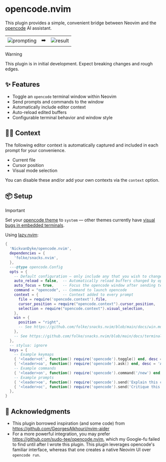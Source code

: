 # opencode.nvim

This plugin provides a simple, convenient bridge between Neovim and the [opencode](https://github.com/sst/opencode) AI assistant.

<table>
  <tr>
    <td>
      <img alt="prompting" src="https://github.com/user-attachments/assets/ce1b97e4-225d-4813-b576-88858c5f554b" />
    </td>
    <td>
      ➡️
    </td>
    <td>
      <img alt="result" src="https://github.com/user-attachments/assets/7613551a-0b53-43c6-ad11-a49d9669b694" />
    </td>
  </tr>
</table>

> [!WARNING]  
> This plugin is in initial development. Expect breaking changes and rough edges. 

## ✨ Features

- Toggle an `opencode` terminal window within Neovim
- Send prompts and commands to the window
- Automatically include editor context
- Auto-reload edited buffers
- Configurable terminal behavior and window style

## 🕵️‍♂️ Context

The following editor context is automatically captured and included in each prompt for your convenience.

- Current file
- Cursor position
- Visual mode selection

You can disable these and/or add your own contexts via the `context` option.

## 📦 Setup

> [!IMPORTANT]
> Set your [opencode theme](https://opencode.ai/docs/themes/) to `system` — other themes currently have [visual bugs in embedded terminals](https://github.com/sst/opencode/issues/445).

Using [lazy.nvim](https://github.com/folke/lazy.nvim):

```lua
{
  'NickvanDyke/opencode.nvim',
  dependencies = {
    'folke/snacks.nvim',
  },
  ---@type opencode.Config
  opts = {
    -- Default configuration — only include any that you wish to change
    auto_reload = false,  -- Automatically reload buffers changed by opencode
    auto_focus = true,    -- Focus the opencode window after sending text
    command = "opencode", -- Command to launch opencode
    context = {           -- Context added to every prompt
      file = require('opencode.context').file,
      cursor_position = require("opencode.context").cursor_position,
      selection = require("opencode.context").visual_selection,
    },
    win = {
      position = "right",
      -- See https://github.com/folke/snacks.nvim/blob/main/docs/win.md for more window options
    },
    -- See https://github.com/folke/snacks.nvim/blob/main/docs/terminal.md for more terminal options
  },
  -- stylua: ignore
  keys = {
    -- Example keymaps
    { '<leader>ot', function() require('opencode').toggle() end, desc = 'Toggle opencode', },
    { '<leader>oa', function() require('opencode').ask() end, desc = 'Ask opencode', mode = { 'n', 'v' }, },
    -- Example commands
    { '<leader>on', function() require('opencode').command('/new') end, desc = 'New opencode session', },
    -- Example prompts
    { '<leader>oe', function() require('opencode').send('Explain this code') end, desc = 'Explain selected code', mode = 'v', },
    { '<leader>oc', function() require('opencode').send('Critique this file for correctness and readability') end, desc = 'Critique current file', },
  },
}
```

## 🙏 Acknowledgments

- This plugin borrowed inspiration (and some code) from https://github.com/GeorgesAlkhouri/nvim-aider
- For a more powerful integration, you may prefer https://github.com/sudo-tee/opencode.nvim, which my Google-fu failed to find until after I wrote this plugin. This plugin leverages opencode's familiar interface, whereas that one creates a native Neovim UI over `opencode run`.
